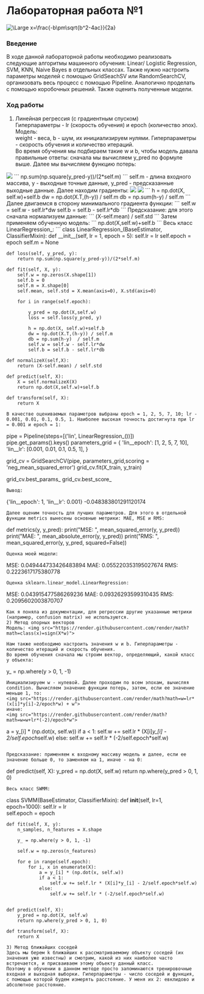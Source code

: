 # Лабораторная работа №1

<img src="https://latex.codecogs.com/svg.latex?\Large&space;x=\frac{-b\pm\sqrt{b^2-4ac}}{2a}" title="\Large x=\frac{-b\pm\sqrt{b^2-4ac}}{2a}" />


### Введение
В ходе данной лабораторной работы необходимо реализовать следующие алгоритмы машинного обучения: Linear/ Logistic Regression, SVM, KNN, Naive Bayes в отдельных классах. Также нужно настроить параметры моделей с помощью GridSeachSV или RandomSearchCV, организовать весь процесс с помощью Pipeline. Аналогично проделать с помощью коробочных решений. Также оценить полученные модели.  
### Ход работы
1) Линейная регрессия (с градиентным спуском)  
Гиперпараметры - lr (скорость обучения) и epoch (количество эпох).  
Модель: <math>Y = X*w + b</math>  
weight - веса, b - шум, их инициализируем нулями. Гиперпараметры - скорость обучения и количество итераций.   
Во время обучения мы подбираем такие w и b, чтобы модель давала правильные ответы: сначала мы вычисляем y_pred по формуле выше. Далее мы вычисляем функцию потерь:
<img src="https://render.githubusercontent.com/render/math?math=loss=\fraq{1}{2*n}\sum_{i=1}^n(y_{pred}-y)">  
```
np.sum(np.square(y_pred-y))/(2*self.m)
```
self.m - длина входного массива, y - выходные точные данные, y_pred - предсказанные выходные данные. Далее находим градиенты:  
<img src="https://render.githubusercontent.com/render/math?math=dw=X^T*(y_{y_pred}-y)/n">  
<img src="https://render.githubusercontent.com/render/math?math=db=1/2*\sum_{i=0}^{n} (y_{pred}-y)">  
```
h = np.dot(X, self.w)+self.b
dw = np.dot(X.T,(h-y)) / self.m
db = np.sum(h-y)  / self.m
```
Далее двигаемся в сторону минимального градиента функции:  
```
self.w = self.w - self.lr*dw
self.b = self.b - self.lr*db
```
Предсказание: для этого сначала нормализуем данные:
```
(X-self.mean) / self.std
```
Затем применяем обученную модель:
```
np.dot(X,self.w)+self.b
```
Весь класс LinearRegression_:
```
class LinearRegression_(BaseEstimator, ClassifierMixin):
    def __init__(self, lr = 1, epoch = 5):
        self.lr = lr
        self.epoch = epoch
        self.m = None
                
    def loss(self, y_pred, y):
        return np.sum(np.square(y_pred-y))/(2*self.m)
            
    def fit(self, X, y):
        self.w = np.zeros(X.shape[1])
        self.b = 0
        self.m = X.shape[0]   
        self.mean, self.std = X.mean(axis=0), X.std(axis=0)
        
        for i in range(self.epoch):
            
            y_pred = np.dot(X,self.w)
            loss = self.loss(y_pred, y)
            
            h = np.dot(X, self.w)+self.b
            dw = np.dot(X.T,(h-y)) / self.m
            db = np.sum(h-y)  / self.m
            self.w = self.w - self.lr*dw
            self.b = self.b - self.lr*db
        
    def normalizeX(self,X):
        return (X-self.mean) / self.std
        
    def predict(self, X):
        X = self.normalizeX(X)
        return np.dot(X,self.w)+self.b
    
    def transform(self, X):
        return X
```
В качестве оцениваемых параметров выбраны epoch = 1, 2, 5, 7, 10; lr - 0.001, 0.01, 0.1, 0.5, 1. Наиболее высокая точность достигнута при lr = 0.001 и epoch = 1:
```
pipe = Pipeline(steps=[('lin', LinearRegression_())])
pipe.get_params().keys()
parameters_grid = {
    'lin__epoch': [1, 2, 5, 7, 10],
    'lin__lr': [0.001, 0.01, 0.1, 0.5, 1],
}

grid_cv = GridSearchCV(pipe, parameters_grid,scoring = 'neg_mean_squared_error')
grid_cv.fit(X_train, y_train)

grid_cv.best_params_
grid_cv.best_score_
```
Вывод:
```
{'lin__epoch': 1, 'lin__lr': 0.001}
-0.048383801291120174
```
Далее оценим точность для лучших параметров. Для этого в отдельной функции metrics вынесены основные метрики: MAE, MSE и RMS:
```
def metrics(y, y_pred):
    print("MSE: ", mean_squared_error(y, y_pred))
    print("MAE: ", mean_absolute_error(y, y_pred))
    print("RMS: ", mean_squared_error(y, y_pred, squared=False))
```
Оценка моей модели:  
```
MSE:  0.049444733426483894
MAE:  0.055220353195027674
RMS:  0.2223617175380778
```
Оценка sklearn.linear_model.LinearRegression:  
```
MSE:  0.043915477586269236
MAE:  0.09326293599310435
RMS:  0.2095602003870707
```
Как я поняла из документации, для регрессии другие указанные метрики (например, confusion matrix) не используются.  
2) Метод опорных векторов  
Модель: <img src="https://render.githubusercontent.com/render/math?math=class(x)=sign(X*w)">   
  
Нам также необходимо настроить значения w и b. Гиперпараметры - количество итераций и скорость обучения.  
Во время обучения сначала мы строим вектор, определяющий, какой класс у объекта:  
```
y_ = np.where(y > 0, 1, -1)
```
Инициализируем w - нулевой. Далее проходим по всем эпохам, вычисляя condition. Вычисляем значение функции потерь, затем, если ее значение меньше 1, то:  
<img src="https://render.githubusercontent.com/render/math?math=w=lr*(x[i]*y[i]-2/epoch*w) + w">     
иначе:  
<img src="https://render.githubusercontent.com/render/math?math=w=w+lr*(-2)/epoch*w">   
```
a = y_[i] * (np.dot(x, self.w))
if a < 1:
    self.w += self.lr * (X[i]*y_[i] - 2/self.epoch*self.w)
else:
    self.w += self.lr * (-2/self.epoch*self.w)
```

Предсказание: применяем к входному массиву модель и далее, если ее значение больше 0, то заменяем на 1, иначе - на 0: 
```
def predict(self, X):
    y_pred = np.dot(X, self.w)
    return np.where(y_pred > 0, 1, 0)
```
Весь класс SWMM:
```
class SVMM(BaseEstimator, ClassifierMixin):
    def __init__(self, lr=1, epoch=1000):
        self.lr = lr        
        self.epoch = epoch

    def fit(self, X, y):
        n_samples, n_features = X.shape
        
        y_ = np.where(y > 0, 1, -1)
        
        self.w = np.zeros(n_features)

        for e in range(self.epoch):
            for i, x in enumerate(X):
                a = y_[i] * (np.dot(x, self.w))
                if a < 1:
                    self.w += self.lr * (X[i]*y_[i] - 2/self.epoch*self.w)
                else:
                    self.w += self.lr * (-2/self.epoch*self.w)


    def predict(self, X):
        y_pred = np.dot(X, self.w)
        return np.where(y_pred > 0, 1, 0)
    
    def transform(self, X):
        return X
```
3) Метод ближайших соседей  
Здесь мы берем k ближайших к рассматриваемому объекту соседей (их значения уже известны) и смотрим, какой из них наиболее часто встречается, и присваиваем этому объекту данный класс.  
Поэтому в обучении в данном методе просто запоминаются тренировочные входная и выходная выборки. Гиперпараметры - число соседей и функция, с помощью которой будем измерять расстояние. У меня их 2: евклидово и абсолютное расстояние.  

